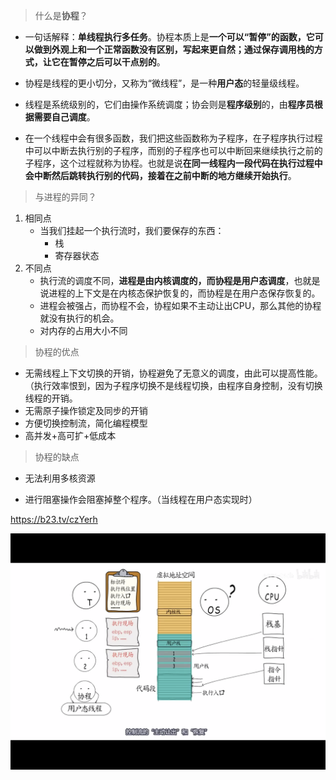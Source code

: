 > 什么是**协程**？

- 一句话解释：**单线程执行多任务**。协程本质上是**一个可以“暂停”的函数，它可以做到外观上和一个正常函数没有区别，写起来更自然；通过保存调用栈的方式，让它在暂停之后可以干点别的**。
- 协程是线程的更小切分，又称为“微线程”，是一种**用户态**的轻量级线程。
- 线程是系统级别的，它们由操作系统调度；协会则是**程序级别**的，由**程序员根据需要自己调度**。

- 在一个线程中会有很多函数，我们把这些函数称为子程序，在子程序执行过程中可以中断去执行别的子程序，而别的子程序也可以中断回来继续执行之前的子程序，这个过程就称为协程。也就是说**在同一线程内一段代码在执行过程中会中断然后跳转执行别的代码，接着在之前中断的地方继续开始执行**。



> 与进程的异同？

1. 相同点
   - 当我们挂起一个执行流时，我们要保存的东西：
     - 栈
     - 寄存器状态
2. 不同点
   - 执行流的调度不同，**进程是由内核调度的，而协程是用户态调度**，也就是说进程的上下文是在内核态保护恢复的，而协程是在用户态保存恢复的。
   - 进程会被强占，而协程不会，协程如果不主动让出CPU，那么其他的协程就没有执行的机会。
   - 对内存的占用大小不同



> 协程的优点

- 无需线程上下文切换的开销，协程避免了无意义的调度，由此可以提高性能。（执行效率恨到，因为子程序切换不是线程切换，由程序自身控制，没有切换线程的开销。
- 无需原子操作锁定及同步的开销
- 方便切换控制流，简化编程模型
- 高并发+高可扩+低成本



> 协程的缺点

- 无法利用多核资源

- 进行阻塞操作会阻塞掉整个程序。（当线程在用户态实现时）




https://b23.tv/czYerh

![image-20200914194740791](.\pictures\协程.png)